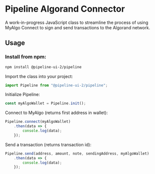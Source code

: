 # Pipeline Algorand Connector
A work-in-progress JavaScript class to streamline the process of using MyAlgo Connect to sign and send transactions to the Algorand network. 
## Usage
### Install from npm:
```bash
npm install @pipeline-ui-2/pipeline
```
Import the class into your project:
```javascript
import Pipeline from "@pipeline-ui-2/pipeline";
```
Initialize Pipeline:
```javascript
const myAlgoWallet = Pipeline.init();
```
Connect to MyAlgo (returns first address in wallet):
```javascript
Pipeline.connect(myAlgoWallet)
    .then(data => {
        console.log(data);
    });
```
Send a transaction (returns transaction id):
```javascript
Pipeline.send(address, amount, note, sendingAddress, myAlgoWallet)
    .then(data => {
        console.log(data);
    });
```
